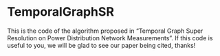 # TemporalGraphSR
This is the code of the algorithm proposed in “Temporal Graph Super Resolution on Power Distribution Network Measurements”. If this code is useful to you, we will be glad to see our paper being cited, thanks!

